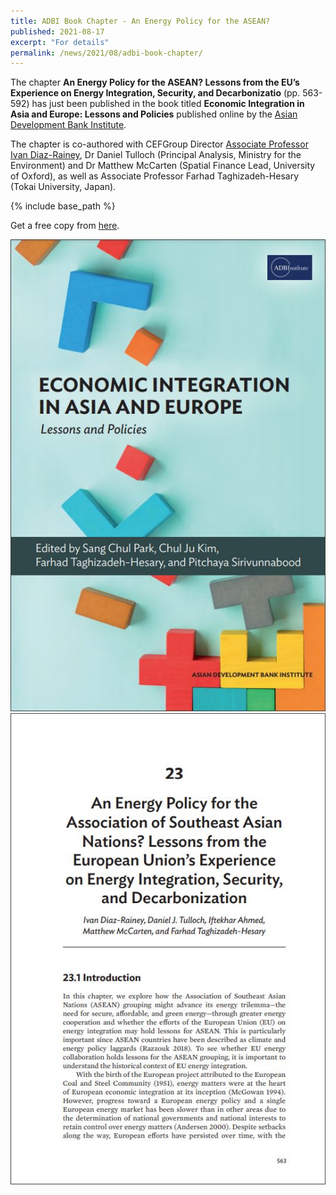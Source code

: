 ```yaml
---
title: ADBI Book Chapter - An Energy Policy for the ASEAN?
published: 2021-08-17
excerpt: "For details"
permalink: /news/2021/08/adbi-book-chapter/ 
---
```


The chapter **An Energy Policy for the ASEAN? Lessons from the EU’s Experience on Energy Integration, Security, and Decarbonizatio** (pp. 563-592) has just been published in the book titled **Economic Integration in Asia and Europe: Lessons and Policies** published online by the [Asian Development Bank Institute](https://www.adb.org/adbi/main).

The chapter is co-authored with CEFGroup Director [Associate Professor Ivan Diaz-Rainey](https://www.otago.ac.nz/accountancyfinance/staff/otago032953.html), Dr Daniel Tulloch (Principal Analysis, Ministry for the Environment) and Dr Matthew McCarten (Spatial Finance Lead, University of Oxford), as well as Associate Professor Farhad Taghizadeh-Hesary (Tokai University, Japan).

{% include base_path %}

Get a free copy from [here](https://www.adb.org/publications/economic-integration-asia-europe-lessons-policies).

![](/images/adbi_book1.JPG)![](/images/adbi_book1.1.JPG)

